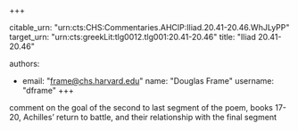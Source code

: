 +++


citable_urn: "urn:cts:CHS:Commentaries.AHCIP:Iliad.20.41-20.46.WhJLyPP"
target_urn: "urn:cts:greekLit:tlg0012.tlg001:20.41-20.46"
title: "Iliad 20.41-20.46"

authors:
- email: "frame@chs.harvard.edu"
  name: "Douglas Frame"
  username: "dframe"
+++

<p>comment on the goal of the second to last segment of the poem, books 17-20, Achilles’ return to battle, and their relationship with the final segment</p>